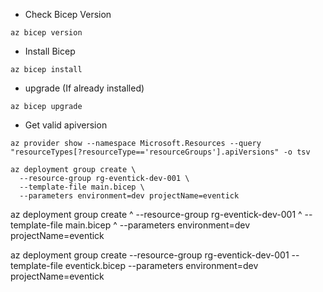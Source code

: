 - Check Bicep Version
```
az bicep version
```

- Install Bicep
```
az bicep install
```
- upgrade (If already installed)
```
az bicep upgrade
```

- Get valid apiversion
```
az provider show --namespace Microsoft.Resources --query "resourceTypes[?resourceType=='resourceGroups'].apiVersions" -o tsv
```

```
az deployment group create \
  --resource-group rg-eventick-dev-001 \
  --template-file main.bicep \
  --parameters environment=dev projectName=eventick 
```


az deployment group create ^
  --resource-group rg-eventick-dev-001 ^
  --template-file main.bicep ^
  --parameters environment=dev projectName=eventick 


az deployment group create --resource-group rg-eventick-dev-001 --template-file eventick.bicep --parameters environment=dev projectName=eventick 

